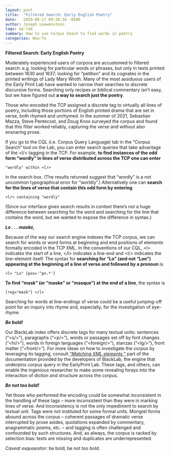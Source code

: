 ```yaml
---
layout: post
title:  "Filtered Search: Early English Poetry"
date:   2020-08-17 09:28:16 -0500
author: Joseph Loewenstein
tags: ep-lab
summary: How to use Corpus Seach to find words in poetry
categories: How-To
---
```


**Filtered Search: Early English Poetry**

Moderately experienced users of corpora are accustomed to filtered
search: e.g. looking for particular words or phrases, but only in texts
printed between 1630 and 1637; looking for “petition” and its cognates
in the printed writings of Lady Mary Wroth. Many of the most assiduous
users of the Early Print Lab have wanted to narrow their searches to
discrete discursive forms. Searching only recipes or biblical commentary
isn’t easy, but we have figured out **a way to search just the poetry**.

Those who encoded the TCP assigned a discrete tag to virtually all lines
of poetry, including those portions of English printed drama that are
set in verse, both rhymed and unrhymed. In the summer of 2021, Sebastian
Mazza, Steve Pentecost, and Doug Knox surveyed the corpus and found that
this filter worked reliably, capturing the verse and without also
ensnaring prose.

If you go to the CQL (i.e. Corpus Query Language) tab in the “Corpus
Search” tool on the Lab, you can enter search queries that take
advantage of the &lt;l/&gt; tagging in the TCP. For example, **to find
instances of the odd form “wordly” in lines of verse distributed across
the TCP one can enter**

    "wordly" within <l/>

in the search box. (The results returned suggest that “wordly” is a not
uncommon typographical error for “worldly”.) Alternatively one can
**search for the lines of verse that contain this odd form by entering**

    <l/> containing "wordly"

(Since our interface gives search results in context there’s not a huge
difference between searching for the word and searching for the line
that contains the word, but we wanted to expose the difference in
syntax.)

***Lo . . . maske,***

Because of the way our search engine indexes the TCP corpus, we can search for words or word forms at beginning and end positions of elements formally encoded in the TCP XML. In the conventions of our CQL, &lt;l&gt; indicates the start of a line, &lt;/l&gt; indicates a line-end and &lt;l/&gt; indicates the line-element itself. The syntax for **searching for “Lo” (and not “Loe”) appearing at the beginning of a line of verse and followed by a pronoun** is

    <l> "Lo" [pos='^pn.*']

**To find “mask” (or “maske” or “masque”) at the end of a line**, the
syntax is

    [reg="mask"] </l>

Searching for words at line-endings of verse could be a useful
jumping-off point for an inquiry into rhyme and, especially, for the
investigation of eye-rhyme.

***Be bold!***

Our BlackLab index offers discrete tags for many textual units:
sentences (“&lt;s/&gt;”), paragraphs (“&lt;p/&gt;”), words or passages
set off by font changes (“&lt;hi/&gt;”), words in foreign languages
(“&lt;foreign/&gt;”), stanzas (“&lt;lg/&gt;”), front matter
(“&lt;front/&gt;”). For more ideas on how to investigate the corpus by
leveraging its tagging, consult [*“Matching XML
elements,”*](http://inl.github.io/BlackLab/corpus-query-language.html#matching-xml-elements)
part of the documentation provided by the developers of BlackLab, the
engine that underpins corpus query in the EarlyPrint Lab. These tags,
and others, can enable the ingenious researcher to make some revealing
forays into the interaction of diction and structure across the corpus.

***Be not too bold!***

Yet those who performed the encoding could be somewhat inconsistent in
the handling of these tags – more inconsistent than they were in marking
lines of verse. And inconsistency is not the only impediment to search
by textual unit. Tags were not instituted for some formal units. Mongrel
forms abound across the corpus – coherent passages of dramatic verse
interrupted by prose asides, quotations expanded by commentary,
anagrammatic poems, etc. – and tagging is often challenged and
confounded by such structures. And, as always, the corpus is racked by
selection bias: texts are missing and duplicates are underrepresented.

*Caveat exquaesitor*: be bold; be not too bold.
